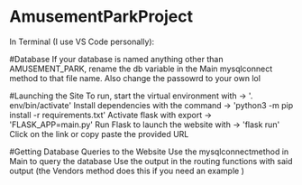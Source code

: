 # AmusementParkProject
In Terminal (I use VS Code personally): 

#Database
If your database is named anything other than AMUSEMENT_PARK, rename the db variable in the Main mysqlconnect method  to that file name.
Also change the passowrd to your own lol

#Launching the Site
To run, start the virtual environment with -> '. env/bin/activate' 
Install dependencies with the command -> 'python3 -m pip install -r requirements.txt'
Activate flask with export -> 'FLASK_APP=main.py'
Run Flask to launch the website with -> 'flask run' 
Click on the link or copy paste the provided URL 

#Getting Database Queries to the Website
Use the mysqlconnectmethod in Main to query the database
Use the output in the routing functions with said output (the Vendors method does this if you need an example )


